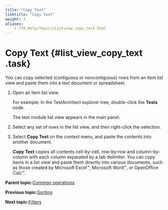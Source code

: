 ```yaml
--- 
title: "Copy Text"
linktitle: "Copy Text"
weight: 3
aliases: 
    - /TA_Help/Topics/Listview_copy_text.html
---
```

# Copy Text {#list_view_copy_text .task}

You can copy selected \(contiguous or noncontiguous\) rows from an item list view and paste them into a text document or spreadsheet.

1.  Open an item list view.

    For example: In the TestArchitect explorer tree, double-click the **Tests** node.

    The test module list view appears in the main panel.

2.  Select any set of rows in the list view, and then right-click the selection.

3.  Select **Copy Text** on the context menu, and paste the contents into another document.

    **Copy Text** copies all contents cell-by-cell, row-by-row and column-by-column with each column separated by a tab delimiter. You can copy items in a list view and paste them directly into various documents, such as those created by Microsoft Excel™, Microsoft Word™, or OpenOffice Calc™.


**Parent topic:**[Common operations](../../TA_Help/Topics/Listview_common_operations.html)

**Previous topic:**[Sorting](../../TA_Help/Topics/Listview_field_sorting.html)

**Next topic:**[Filters](../../TA_Help/Topics/Listview_filtering.html)

